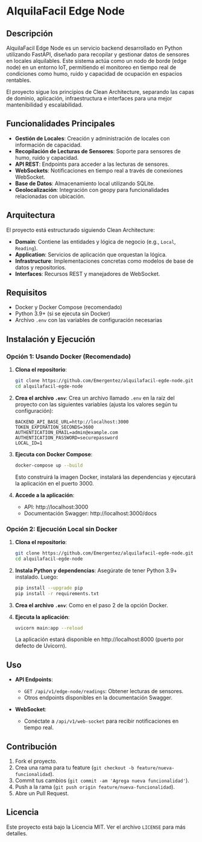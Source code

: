 # AlquilaFacil Edge Node

## Descripción

AlquilaFacil Edge Node es un servicio backend desarrollado en Python utilizando FastAPI, diseñado para recopilar y gestionar datos de sensores en locales alquilables. Este sistema actúa como un nodo de borde (edge node) en un entorno IoT, permitiendo el monitoreo en tiempo real de condiciones como humo, ruido y capacidad de ocupación en espacios rentables.

El proyecto sigue los principios de Clean Architecture, separando las capas de dominio, aplicación, infraestructura e interfaces para una mejor mantenibilidad y escalabilidad.

## Funcionalidades Principales

- **Gestión de Locales**: Creación y administración de locales con información de capacidad.
- **Recopilación de Lecturas de Sensores**: Soporte para sensores de humo, ruido y capacidad.
- **API REST**: Endpoints para acceder a las lecturas de sensores.
- **WebSockets**: Notificaciones en tiempo real a través de conexiones WebSocket.
- **Base de Datos**: Almacenamiento local utilizando SQLite.
- **Geolocalización**: Integración con geopy para funcionalidades relacionadas con ubicación.

## Arquitectura

El proyecto está estructurado siguiendo Clean Architecture:

- **Domain**: Contiene las entidades y lógica de negocio (e.g., `Local`, `Reading`).
- **Application**: Servicios de aplicación que orquestan la lógica.
- **Infrastructure**: Implementaciones concretas como modelos de base de datos y repositorios.
- **Interfaces**: Recursos REST y manejadores de WebSocket.

## Requisitos

- Docker y Docker Compose (recomendado)
- Python 3.9+ (si se ejecuta sin Docker)
- Archivo `.env` con las variables de configuración necesarias

## Instalación y Ejecución

### Opción 1: Usando Docker (Recomendado)

1. **Clona el repositorio**:
   ```bash
   git clone https://github.com/Emergentez/alquilafacil-egde-node.git
   cd alquilafacil-egde-node
   ```

2. **Crea el archivo `.env`**:
   Crea un archivo llamado `.env` en la raíz del proyecto con las siguientes variables (ajusta los valores según tu configuración):
   ```
   BACKEND_API_BASE_URL=http://localhost:3000
   TOKEN_EXPIRATION_SECONDS=3600
   AUTHENTICATION_EMAIL=admin@example.com
   AUTHENTICATION_PASSWORD=securepassword
   LOCAL_ID=1
   ```

3. **Ejecuta con Docker Compose**:
   ```bash
   docker-compose up --build
   ```

   Esto construirá la imagen Docker, instalará las dependencias y ejecutará la aplicación en el puerto 3000.

4. **Accede a la aplicación**:
   - API: http://localhost:3000
   - Documentación Swagger: http://localhost:3000/docs

### Opción 2: Ejecución Local sin Docker

1. **Clona el repositorio**:
   ```bash
   git clone https://github.com/Emergentez/alquilafacil-egde-node.git
   cd alquilafacil-egde-node
   ```

2. **Instala Python y dependencias**:
   Asegúrate de tener Python 3.9+ instalado. Luego:
   ```bash
   pip install --upgrade pip
   pip install -r requirements.txt
   ```

3. **Crea el archivo `.env`**:
   Como en el paso 2 de la opción Docker.

4. **Ejecuta la aplicación**:
   ```bash
   uvicorn main:app --reload
   ```

   La aplicación estará disponible en http://localhost:8000 (puerto por defecto de Uvicorn).

## Uso

- **API Endpoints**:
  - `GET /api/v1/edge-node/readings`: Obtener lecturas de sensores.
  - Otros endpoints disponibles en la documentación Swagger.

- **WebSocket**:
  - Conéctate a `/api/v1/web-socket` para recibir notificaciones en tiempo real.

## Contribución

1. Fork el proyecto.
2. Crea una rama para tu feature (`git checkout -b feature/nueva-funcionalidad`).
3. Commit tus cambios (`git commit -am 'Agrega nueva funcionalidad'`).
4. Push a la rama (`git push origin feature/nueva-funcionalidad`).
5. Abre un Pull Request.

## Licencia

Este proyecto está bajo la Licencia MIT. Ver el archivo `LICENSE` para más detalles.